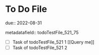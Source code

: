# To Do File

due:: 2022-08-31

metadatafield:: todoTestFile_521\_75

- [ ] Task of todoTestFile_521 1 [[Query me]]
- [ ] Task of todoTestFile_521 2

